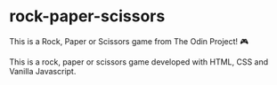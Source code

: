 # rock-paper-scissors
This is a Rock, Paper or Scissors game from The Odin Project! :video_game:

This is a rock, paper or scissors game developed with HTML, CSS and Vanilla Javascript.

